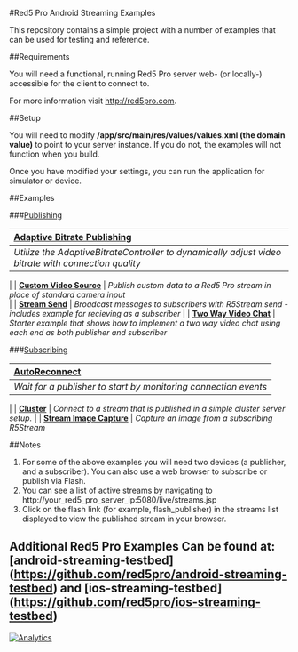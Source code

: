 #Red5 Pro Android Streaming Examples

This repository contains a simple project with a number of examples that can be used for testing and reference.  

##Requirements

You will need a functional, running Red5 Pro server web- (or locally-) accessible for the client to connect to.  

For more information visit http://red5pro.com.

##Setup

You will need to modify **/app/src/main/res/values/values.xml (the domain value)** to point to your server instance.  If you do not, the examples will not function when you build.

Once you have modified your settings, you can run the application for simulator or device. 


##Examples


###[Publishing](/app/src/main/java/com/red5pro/red5proexamples/examples/publish)

| **[Adaptive Bitrate Publishing](/app/src/main/java/com/red5pro/red5proexamples/examples/adaptivebitrate)**      
| :-----
| *Utilize the AdaptiveBitrateController to dynamically adjust video bitrate with connection quality*
|
| **[Custom Video Source](/app/src/main/java/com/red5pro/red5proexamples/examples/custompublish)**
| *Publish custom data to a Red5 Pro stream in place of standard camera input*   
|
| **[Stream Send](/app/src/main/java/com/red5pro/red5proexamples/examples/streamsend)**
| *Broadcast messages to subscribers with R5Stream.send - includes example for recieving as a subscriber*
|
| **[Two Way Video Chat](/app/src/main/java/com/red5pro/red5proexamples/examples/twoway)**
| *Starter example that shows how to implement a two way video chat using each end as both publisher and subscriber*

###[Subscribing](/app/src/main/java/com/red5pro/red5proexamples/examples/subscribe)

| **[AutoReconnect](/app/src/main/java/com/red5pro/red5proexamples/examples/reconnect)**      
| :-----
| *Wait for a publisher to start by monitoring connection events*
|
| **[Cluster](/app/src/main/java/com/red5pro/red5proexamples/examples/clustering)**
| *Connect to a stream that is published in a simple cluster server setup.*
|
| **[Stream Image Capture](/app/src/main/java/com/red5pro/red5proexamples/examples/streamimage)**
| *Capture an image from a subscribing R5Stream*
    
    
##Notes

1. For some of the above examples you will need two devices (a publisher, and a subscriber). You can also use a web browser to subscribe or publish via Flash.
2. You can see a list of active streams by navigating to http://your_red5_pro_server_ip:5080/live/streams.jsp
3. Click on the flash link (for example, flash_publisher) in the streams list displayed to view the published stream in your browser.

## Additional Red5 Pro Examples Can be found at:  [android-streaming-testbed] (https://github.com/red5pro/android-streaming-testbed) and [ios-streaming-testbed] (https://github.com/red5pro/ios-streaming-testbed)


[![Analytics](https://ga-beacon.appspot.com/UA-59819838-3/red5pro/streaming-android?pixel)](https://github.com/igrigorik/ga-beacon)
